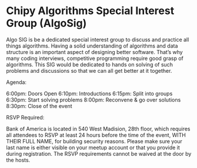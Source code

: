<!--
.. title: About
.. hidetitle: True
.. slug: about
.. date: 2019-03-14 15:00:00 UTC-05:00
.. tags: 
.. category: 
.. link: 
.. description: About the ChiPy AlgoSig
.. type: text
-->

# Chipy Algorithms Special Interest Group (AlgoSig)

Algo SIG is be a dedicated special interest group to discuss and practice all things algorithms. Having a solid understanding of algorithms and data structure is an important aspect of designing better software. That’s why many coding interviews, competitive programming require good grasp of algorithms. This SIG would be dedicated to hands on solving of such problems and discussions so that we can all get better at it together.

Agenda:

6:00pm: Doors Open 
6:10pm: Introductions 
6:15pm: Split into groups 
6:30pm: Start solving problems 
8:00pm: Reconvene & go over solutions 
8:30pm: Close of the event 

RSVP Required:

Bank of America is located in 540 West Madision, 28th floor, which requires all attendees to RSVP at least 24 hours before the time of the event, WITH THEIR FULL NAME, for building security reasons. Please make sure your last name is either visible on your meetup account or that you provide it during registration. The RSVP requirements cannot be waived at the door by the hosts.